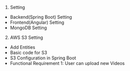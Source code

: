 1. Setting
- Backend(Spring Boot) Setting
- Frontend(Angular) Setting
- MongoDB Setting

2. AWS S3 Setting
- Add Entities
- Basic code for S3
- S3 Configuration in Spring Boot
- Functional Requirement 1: User can upload new Videos
